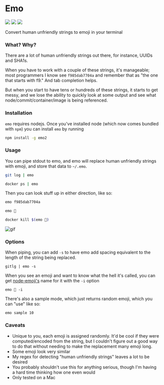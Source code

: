 # Emo
<p><a href="https://travis-ci.org/zischwartz/emo"><img src="https://travis-ci.org/zischwartz/emo.svg?branch=master"></a> <a href="https://www.youtube.com/watch?v=gAotWVmVRS4"><img src="https://img.shields.io/badge/emo-%E2%9C%94%EF%B8%8E_%F0%9F%98%82_%E2%AD%90%EF%B8%8F_%F0%9F%90%96_(totally emo)-blue.svg"></a> <a href="http://choosealicense.com/licenses/mit/"><img src="https://img.shields.io/badge/license-MIT%20License-blue.svg"></a></p>

Convert human unfriendly strings to emoji in your terminal


### What? Why?
There are a lot of human unfriendly strings out there, for instance, UUIDs and SHA1s. 

When you have to work with a couple of these strings, it's manageable; most programmers I know see `f985dab7704a` and remember that as "the one that starts with f9." And tab completion helps. 

But when you start to have tens or hundreds of these strings, it starts to get messy, and we lose the ability to quickly look at some output and see what node/commit/container/image is being referenced.

### Installation
`emo` requires nodejs. Once you've installed node (which now comes bundled with `npm`) you can install `emo` by running

```bash 
npm install -g emo2

```

### Usage

You can pipe stdout to emo, and emo will replace human unfriendly strings with emoji, and store that data to `~/.emo`.

```bash
git log | emo
```

```bash
docker ps | emo
```

Then you can look stuff up in either direction, like so:


```bash
emo f985dab7704a
```

```bash
emo 🐤
```

```bash
docker kill $(emo 👾)
```

![gif](http://fat.gfycat.com/DiligentTalkativeGoldeneye.gif)


### Options

When piping, you can add `-s` to have emo add spacing equivalent to the length of the string being replaced.

```
gitlg | emo -s
```

When you see an emoji and want to know what the hell it's called, you can get [node-emoji's](https://www.npmjs.com/package/node-emoji) name for it with the `-i` option 

```
emo 📠 -i
```

There's also a sample mode, which just returns random emoji, which you can "use" like so:

```
emo sample 10
````

### Caveats

- Unique to you, each emoji is assigned randomly. It'd be cool if they were computed/encoded from the string, but I couldn't figure out a good way to do that without needing to make the replacement many emoji long.
- Some emoji look very similar
- My regex for detecting "human unfriendly strings" leaves a lot to be desired
- You probably shouldn't use this for anything serious, though I'm having a hard time thinking how one even would
- Only tested on a Mac


